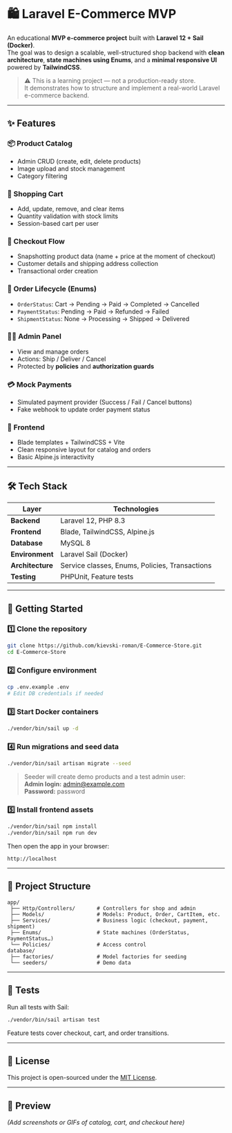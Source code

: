# 🛍️ Laravel E-Commerce MVP

An educational **MVP e-commerce project** built with **Laravel 12 + Sail (Docker)**.  
The goal was to design a scalable, well-structured shop backend with **clean architecture**, **state machines using Enums**, and a **minimal responsive UI** powered by **TailwindCSS**.

> ⚠️ This is a learning project — not a production-ready store.  
> It demonstrates how to structure and implement a real-world Laravel e-commerce backend.

---

## ✨ Features

### 📦 Product Catalog
- Admin CRUD (create, edit, delete products)
- Image upload and stock management  
- Category filtering

### 🛒 Shopping Cart
- Add, update, remove, and clear items  
- Quantity validation with stock limits  
- Session-based cart per user

### 🧾 Checkout Flow
- Snapshotting product data (name + price at the moment of checkout)  
- Customer details and shipping address collection  
- Transactional order creation

### 🔐 Order Lifecycle (Enums)
- `OrderStatus`: Cart → Pending → Paid → Completed → Cancelled  
- `PaymentStatus`: Pending → Paid → Refunded → Failed  
- `ShipmentStatus`: None → Processing → Shipped → Delivered  

### 🧑‍💻 Admin Panel
- View and manage orders  
- Actions: Ship / Deliver / Cancel  
- Protected by **policies** and **authorization guards**

### 💳 Mock Payments
- Simulated payment provider (Success / Fail / Cancel buttons)  
- Fake webhook to update order payment status

### 🎨 Frontend
- Blade templates + TailwindCSS + Vite  
- Clean responsive layout for catalog and orders  
- Basic Alpine.js interactivity

---

## 🛠 Tech Stack

| Layer | Technologies |
|-------|---------------|
| **Backend** | Laravel 12, PHP 8.3 |
| **Frontend** | Blade, TailwindCSS, Alpine.js |
| **Database** | MySQL 8 |
| **Environment** | Laravel Sail (Docker) |
| **Architecture** | Service classes, Enums, Policies, Transactions |
| **Testing** | PHPUnit, Feature tests |

---

## 🚀 Getting Started

### 1️⃣ Clone the repository
```bash
git clone https://github.com/kievski-roman/E-Commerce-Store.git
cd E-Commerce-Store
```

### 2️⃣ Configure environment
```bash
cp .env.example .env
# Edit DB credentials if needed
```

### 3️⃣ Start Docker containers
```bash
./vendor/bin/sail up -d
```

### 4️⃣ Run migrations and seed data
```bash
./vendor/bin/sail artisan migrate --seed
```

> Seeder will create demo products and a test admin user:  
> **Admin login:** admin@example.com  
> **Password:** password

### 5️⃣ Install frontend assets
```bash
./vendor/bin/sail npm install
./vendor/bin/sail npm run dev
```

Then open the app in your browser:
```
http://localhost
```

---

## 🧩 Project Structure
```
app/
 ├── Http/Controllers/       # Controllers for shop and admin
 ├── Models/                 # Models: Product, Order, CartItem, etc.
 ├── Services/               # Business logic (checkout, payment, shipment)
 ├── Enums/                  # State machines (OrderStatus, PaymentStatus…)
 └── Policies/               # Access control
database/
 ├── factories/              # Model factories for seeding
 └── seeders/                # Demo data
```

---

## 🧪 Tests
Run all tests with Sail:
```bash
./vendor/bin/sail artisan test
```
Feature tests cover checkout, cart, and order transitions.

---

## 📘 License
This project is open-sourced under the [MIT License](LICENSE).

---

## 📸 Preview
_(Add screenshots or GIFs of catalog, cart, and checkout here)_
